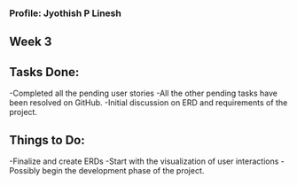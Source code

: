 ### Profile: Jyothish P Linesh

## Week 3

## Tasks Done:

-Completed all the pending user stories
-All the other pending tasks have been resolved on GitHub.
-Initial discussion on ERD and requirements of the project.

## Things to Do:

-Finalize and create ERDs
-Start with the visualization of user interactions
-Possibly begin the development phase of the project.


